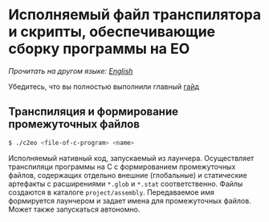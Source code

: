 # Исполняемый файл транспилятора и скрипты, обеспечивающие сборку программы на EO

*Прочитать на другом языке: [English](readme.md)*

Убедитесь, что вы полностью выполнили главный [гайд](https://github.com/polystat/c2eo#2-build-llvm--clang)

## Транспиляция и формирование промежуточных файлов

```bash
$ ./c2eo <file-of-c-program> <name>
```

Исполняемый нативный код, запускаемый из лаунчера. Осуществляет транспиляци программы на C с формированием промежуточных файлов, содержащих отдельно внешние (глобальные) и статические артефакты с расширениями `*.glob` и `*.stat` соответственно. Файлы создаются в каталоге   `project/assembly`. Передаваемое имя формируется лаунчером и задает имена для промежуточных файлов. Может также запускаться автономно.
